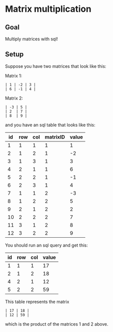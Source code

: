 # Matrix multiplication

## Goal

Multiply matrices with sql!

## Setup

Suppose you have two matrices that look like this:

Matrix 1:

```
| 1 | -2 | 3 |
| 6 | -1 | 4 |
```

Matrix 2:

```
| -3 | 5 |
| 2  | 7 |
| 8  | 9 |
```

and you have an sql table that looks like this:

| id | row | col | matrixID | value |
|----|-----|-----|----------|-------|
| 1  | 1   | 1   | 1        | 1     |
| 2  | 1   | 2   | 1        | -2    |
| 3  | 1   | 3   | 1        | 3     |
| 4  | 2   | 1   | 1        | 6     |
| 5  | 2   | 2   | 1        | -1    |
| 6  | 2   | 3   | 1        | 4     |
| 7  | 1   | 1   | 2        | -3    |
| 8  | 1   | 2   | 2        | 5     |
| 9  | 2   | 1   | 2        | 2     |
| 10 | 2   | 2   | 2        | 7     |
| 11 | 3   | 1   | 2        | 8     |
| 12 | 3   | 2   | 2        | 9     |

You should run an sql query and get this:

| id | row | col | value |
|----|-----|-----|-------|
| 1  | 1   | 1   | 17    |
| 2  | 1   | 2   | 18    |
| 4  | 2   | 1   | 12    |
| 5  | 2   | 2   | 59    |

This table represents the matrix

```
| 17 | 18 |
| 12 | 59 |
```

which is the product of the matrices 1 and 2 above.
